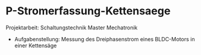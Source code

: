# P-Stromerfassung-Kettensaege
Projektarbeit: Schaltungstechnik Master Mechatronik
- Aufgabenstellung:
  Messung des Dreiphasenstrom eines BLDC-Motors in einer Kettensäge
